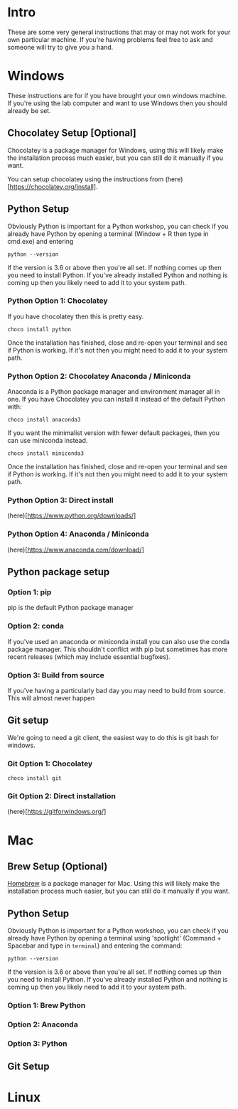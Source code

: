 # Intro

These are some very general instructions that may or may not work for your own particular machine. If you're having problems feel free to ask and someone will try to give you a hand. 

# Windows
These instructions are for if you have brought your own windows machine. If you're using the lab computer and want to use Windows then you should already be set.

## Chocolatey Setup [Optional]
Chocolatey is a package manager for Windows, using this will likely make the installation process much easier, but you can still do it manually if you want. 

You can setup chocolatey using the instructions from (here)[https://chocolatey.org/install].

## Python Setup
Obviously Python is important for a Python workshop, you can check if you already have Python by opening a terminal (Window + R then type in cmd.exe) and entering

```
python --version
``` 
If the version is 3.6 or above then you're all set. If nothing comes up then you need to install Python. If you've already installed Python and nothing is coming up then you likely need to add it to your system path.

### Python Option 1: Chocolatey
If you have chocolatey then this is pretty easy. 

```
choco install python
```

Once the installation has finished, close and re-open your terminal and see if Python is working.
If it's not then you might need to add it to your system path.

### Python Option 2: Chocolatey Anaconda / Miniconda

Anaconda is a Python package manager and environment manager all in one. If you have Chocolatey you can install it instead of the default Python with:
```
choco install anaconda3 
```

If you want the minimalist version with fewer default packages, then you can use miniconda instead.

```
choco install miniconda3 
```

Once the installation has finished, close and re-open your terminal and see if Python is working.
If it's not then you might need to add it to your system path.

### Python Option 3: Direct install 

(here)[https://www.python.org/downloads/]


### Python Option 4: Anaconda / Miniconda
(here)[https://www.anaconda.com/download/]

## Python package setup

### Option 1: pip
pip is the default Python package manager 

### Option 2: conda
If you've used an anaconda or miniconda install you can also use the conda package manager. This shouldn't conflict with pip but sometimes has more recent releases (which may include essential bugfixes).

### Option 3: Build from source
If you've having a particularly bad day you may need to build from source. This will almost never happen 

## Git setup

We're going to need a git client, the easiest way to do this is git bash for windows. 

### Git Option 1: Chocolatey

```
choco install git 
```

### Git Option 2: Direct installation

(here)[https://gitforwindows.org/]


# Mac

## Brew Setup (Optional)
[Homebrew](https://brew.sh) is a package manager for Mac. Using this will likely make the installation process much easier, but you can still do it manually if you want. 

## Python Setup

Obviously Python is important for a Python workshop, you can check if you already have Python by opening a terminal using 'spotlight' (Command + Spacebar and type in `terminal`) and entering the command:

```
python --version
``` 
If the version is 3.6 or above then you're all set. If nothing comes up then you need to install Python. If you've already installed Python and nothing is coming up then you likely need to add it to your system path.

### Option 1: Brew Python

### Option 2: Anaconda

### Option 3: Python


## Git Setup


# Linux

##

##

##
